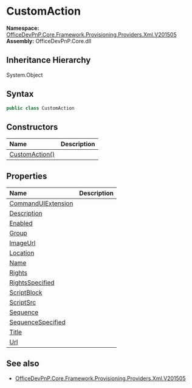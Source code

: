 # CustomAction
  

**Namespace:** [OfficeDevPnP.Core.Framework.Provisioning.Providers.Xml.V201505](OfficeDevPnP.Core.Framework.Provisioning.Providers.Xml.V201505.md)  
**Assembly:** OfficeDevPnP.Core.dll  
## Inheritance Hierarchy
System.Object  

## Syntax
```C#
public class CustomAction
```
## Constructors
|**Name**|**Description**|
|:-----|:-----|
| [CustomAction()](OfficeDevPnP.Core.Framework.Provisioning.Providers.Xml.V201505.CustomAction.ctor1.md) | 
## Properties
|**Name**|**Description**|
|:-----|:-----|
| [CommandUIExtension](OfficeDevPnP.Core.Framework.Provisioning.Providers.Xml.V201505.CustomAction.CommandUIExtension.md) | 
| [Description](OfficeDevPnP.Core.Framework.Provisioning.Providers.Xml.V201505.CustomAction.Description.md) | 
| [Enabled](OfficeDevPnP.Core.Framework.Provisioning.Providers.Xml.V201505.CustomAction.Enabled.md) | 
| [Group](OfficeDevPnP.Core.Framework.Provisioning.Providers.Xml.V201505.CustomAction.Group.md) | 
| [ImageUrl](OfficeDevPnP.Core.Framework.Provisioning.Providers.Xml.V201505.CustomAction.ImageUrl.md) | 
| [Location](OfficeDevPnP.Core.Framework.Provisioning.Providers.Xml.V201505.CustomAction.Location.md) | 
| [Name](OfficeDevPnP.Core.Framework.Provisioning.Providers.Xml.V201505.CustomAction.Name.md) | 
| [Rights](OfficeDevPnP.Core.Framework.Provisioning.Providers.Xml.V201505.CustomAction.Rights.md) | 
| [RightsSpecified](OfficeDevPnP.Core.Framework.Provisioning.Providers.Xml.V201505.CustomAction.RightsSpecified.md) | 
| [ScriptBlock](OfficeDevPnP.Core.Framework.Provisioning.Providers.Xml.V201505.CustomAction.ScriptBlock.md) | 
| [ScriptSrc](OfficeDevPnP.Core.Framework.Provisioning.Providers.Xml.V201505.CustomAction.ScriptSrc.md) | 
| [Sequence](OfficeDevPnP.Core.Framework.Provisioning.Providers.Xml.V201505.CustomAction.Sequence.md) | 
| [SequenceSpecified](OfficeDevPnP.Core.Framework.Provisioning.Providers.Xml.V201505.CustomAction.SequenceSpecified.md) | 
| [Title](OfficeDevPnP.Core.Framework.Provisioning.Providers.Xml.V201505.CustomAction.Title.md) | 
| [Url](OfficeDevPnP.Core.Framework.Provisioning.Providers.Xml.V201505.CustomAction.Url.md) | 
## See also
- [OfficeDevPnP.Core.Framework.Provisioning.Providers.Xml.V201505](OfficeDevPnP.Core.Framework.Provisioning.Providers.Xml.V201505.md)
